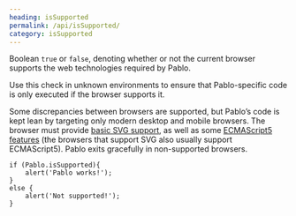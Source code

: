 ```yaml
--- 
heading: isSupported
permalink: /api/isSupported/
category: isSupported
---
```


Boolean `true` or `false`, denoting whether or not the current browser supports the web technologies required by Pablo.

Use this check in unknown environments to ensure that Pablo-specific code is only executed if the browser supports it.

Some discrepancies between browsers are supported, but Pablo’s code is kept lean by targeting only modern desktop and mobile browsers. The browser must provide [basic SVG support](http://caniuse.com/#search=svg), as well as some [ECMAScript5 features](http://kangax.github.com/es5-compat-table/) (the browsers that support SVG also usually support ECMAScript5). Pablo exits gracefully in non-supported browsers.

    if (Pablo.isSupported){
        alert('Pablo works!');
    }
    else {
        alert('Not supported!');
    }
